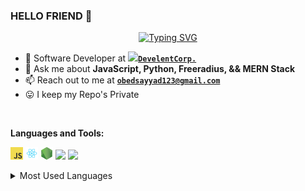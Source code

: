 ### HELLO FRIEND 👋

<p align="center">
<a href="https://git.io/typing-svg"><img src="https://readme-typing-svg.herokuapp.com?font=Fira+Code&duration=2500&pause=500&color=E8BD10&center=true&vCenter=true&random=false&width=435&lines=I'm+Obed+%F0%9F%91%8B;Full+Stack+web+developer+%F0%9F%A7%91%E2%80%8D%F0%9F%92%BB;Ui%2FUx+Designer+%F0%9F%91%A8%E2%80%8D%F0%9F%8E%A8;" alt="Typing SVG" /></a></p>

- 🌱 Software Developer at <code><img height="20" src="https://avatars.githubusercontent.com/u/64545718?s=200&v=4"></code>**[`DevelentCorp.`](https://www.develentcorp.com)**  
- 💬 Ask me about **JavaScript, Python, Freeradius, && MERN Stack**
- 📫 Reach out to me at **[`obedsayyad123@gmail.com`](mailto:obedsayyad123@gmail.com.com)**
- 😛 I keep my Repo's Private 
<!-- - 😄 Pronouns: ...
- ⚡ Fun fact: ...  - 💼 See my full portfolio at **[`.com`](https://.com)** -->
<br>

**Languages and Tools:**  

<code><img height="20" src="https://raw.githubusercontent.com/github/explore/80688e429a7d4ef2fca1e82350fe8e3517d3494d/topics/javascript/javascript.png"></code>
<code><img height="20" src="https://raw.githubusercontent.com/github/explore/80688e429a7d4ef2fca1e82350fe8e3517d3494d/topics/react/react.png"></code>
<code><img height="20" src="https://raw.githubusercontent.com/github/explore/80688e429a7d4ef2fca1e82350fe8e3517d3494d/topics/nodejs/nodejs.png"></code> 
<code><img height="20" src="https://avatars.githubusercontent.com/u/1525981?s=200&v=4"></code> 
<code><img height="20" src="https://avatars.githubusercontent.com/u/2430370?s=200&v=4"></code> 
 <!-- - 🔭 OBED SAYYAD README -->

<div>
<details>
<summary>Most Used Languages</summary>
<p><img align="center" src="https://github-readme-stats.vercel.app/api/top-langs?username=obedsayyad&show_icons=true&theme=tokyonight&locale=en&layout=compact" alt="obedsayyad" /></p>
</details>
</div>
